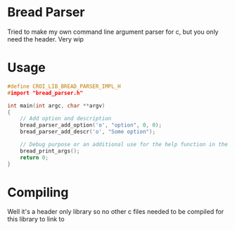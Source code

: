 # Bread Parser

Tried to make my own command line argument parser for c, but you only need the
header. Very wip

# Usage

```c
#define CROI_LIB_BREAD_PARSER_IMPL_H
#import "bread_parser.h"

int main(int argc, char **argv)
{
    // Add option and description
    bread_parser_add_option('o', "option", 0, 0);
    bread_parser_add_descr('o', "Some option");

    // Debug purpose or an additional use for the help function in the future
    bread_print_args();
    return 0;
}

```

# Compiling

Well it's a header only library so no other c files needed to be compiled for
this library to link to
